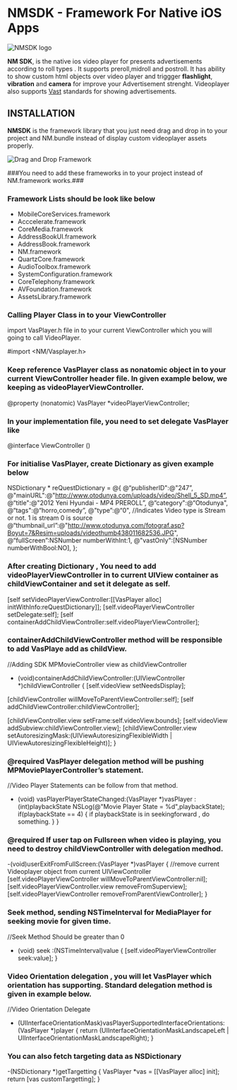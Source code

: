 # NMSDK - Framework For Native iOS Apps

![NMSDK logo](http://netbookmobile.com/NM_Logo.png)

**NM SDK**, is the native ios video player for presents advertisements according to roll types . It supports preroll,midroll and postroll. It has ability to show custom html objects over video player and triggger  **flashlight**, **vibration** and **camera** for improve your Advertisement strenght. Videoplayer also supports [Vast](http://en.wikipedia.org/wiki/Video_Ad_Serving_Template) standards for showing advertisements. 


## INSTALLATION

**NMSDK** is the framework library that you just need drag and drop in to your project and NM.bundle instead of display custom videoplayer assets properly.  

![Drag and Drop Framework](http://netbookmobile.com/img_02.png )

###You need to add these frameworks in to your project  instead of NM.framework works.###

### Framework Lists should be look like below

* MobileCoreServices.framework
* Acccelerate.framework
* CoreMedia.framework
* AddressBookUI.framework
* AddressBook.framework
* NM.framework
* QuartzCore.framework
* AudioToolbox.framework
* SystemConfiguration.framework
* CoreTelephony.framework
* AVFoundation.framework
* AssetsLibrary.framework



### Calling Player Class in to your ViewController
import VasPlayer.h file in to your current ViewController which you will  going to call VideoPlayer.

#import <NM/Vasplayer.h>

### Keep reference VasPlayer class as nonatomic object in to your current ViewController header file. In given example below, we keeping as videoPlayerViewController.

@property (nonatomic) VasPlayer *videoPlayerViewController;

### In your implementation file, you need to set delegate VasPlayer like

@interface ViewController ()<VasPlayerDelegate>

### For initialise VasPlayer, create Dictionary as given example below

NSDictionary * reQuestDictionary = @{
@“publisherID":@"247”,
@"mainURL":@"http://www.otodunya.com/uploads/video/Shell_5_SD.mp4”,
@“title":@"2012 Yeni Hyundai - MP4 PREROLL”,
@“category":@“Otodunya",
@“tags":@“horro,comedy”,
@"type”:@“0", //Indicates Video type is Stream or not. 1 is stream 0 is source
@“thumbnail_url”:@"http://www.otodunya.com/fotograf.asp?Boyut=7&Resim=uploads/videothumb438011682536.JPG",
@“fullScreen”:NSNumber numberWithInt:1,
@"vastOnly":[NSNumber numberWithBool:NO],
};

### After creating Dictionary , You need to add videoPlayerViewController in to current UIView container as childViewContainer and set it delegate as self.

[self setVideoPlayerViewController:[[VasPlayer alloc] initWithInfo:reQuestDictionary]];
[self.videoPlayerViewController setDelegate:self];
[self containerAddChildViewController:self.videoPlayerViewController]; 

### containerAddChildViewController method will be responsible to add VasPlaye add as childView.

//Adding SDK MPMovieController view as childViewController
- (void)containerAddChildViewController:(UIViewController *)childViewController {
[self.videoView setNeedsDisplay];

[childViewController willMoveToParentViewController:self];
[self addChildViewController:childViewController];

[childViewController.view setFrame:self.videoView.bounds];
[self.videoView addSubview:childViewController.view];
[childViewController.view setAutoresizingMask:(UIViewAutoresizingFlexibleWidth
| UIViewAutoresizingFlexibleHeight)];
}

### @required VasPlayer delegation method will be pushing MPMoviePlayerController’s statement. 

//Video Player Statements can be follow from that method.
- (void) vasPlayerPlayerStateChanged:(VasPlayer *)vasPlayer :(int)playbackState
NSLog(@"Movie Player State = %d",playbackState);
if(playbackState == 4)
{
if playbackState is in seekingforward , do something.
}
}

### @required If user tap on Fullsreen when video is playing, you need to destroy childViewController with delegation medhod.
-(void)userExitFromFullScreen:(VasPlayer *)vasPlayer
{
//remove current Videoplayer object from current UIViewController
[self.videoPlayerViewController willMoveToParentViewController:nil];
[self.videoPlayerViewController.view removeFromSuperview];
[self.videoPlayerViewController removeFromParentViewController];
}  

### Seek method, sending NSTimeInterval for MediaPlayer for seeking movie for given time.
//Seek Method Should be greater than 0
- (void) seek :(NSTimeInterval)value 
{
[self.videoPlayerViewController seek:value];
}


### Video Orientation delegation , you will let VasPlayer which orientation has supporting. Standard delegation method is given in example below.
//Video Orientation Delegate
- (UIInterfaceOrientationMask)vasPlayerSupportedInterfaceOrientations:(VasPlayer *)player {
return (UIInterfaceOrientationMaskLandscapeLeft | UIInterfaceOrientationMaskLandscapeRight);
}

### You can also fetch targeting data as NSDictionary
-(NSDictionary *)getTargetting
{
VasPlayer *vas = [[VasPlayer alloc] init];
return [vas customTargetting];
}

